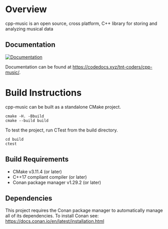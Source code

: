 # Overview

cpp-music is an open source, cross platform, C++ library for storing and
analyzing musical data

## Documentation

[![Documentation](https://codedocs.xyz/tnt-coders/cpp-music.svg)](https://codedocs.xyz/tnt-coders/cpp-music/)

Documentation can be found at <https://codedocs.xyz/tnt-coders/cpp-music/>.

# Build Instructions

cpp-music can be built as a standalone CMake project.

    cmake -H. -Bbuild
    cmake --build build

To test the project, run CTest from the build directory.

    cd build
    ctest

## Build Requirements

* CMake v3.11.4 (or later)
* C++17 compliant compiler (or later)
* Conan package manager v1.29.2 (or later)

## Dependencies

This project requires the Conan package manager to automatically manage all of
its dependencies. To install Conan see:
https://docs.conan.io/en/latest/installation.html
